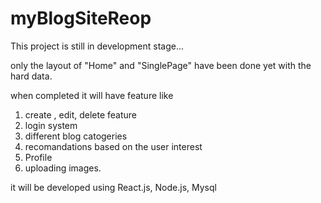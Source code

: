 # myBlogSiteReop

This project is still in development stage...

only the layout of "Home" and "SinglePage" have been done yet with the hard data.
 
when completed it will have feature like 
1) create , edit, delete feature
2) login system
3) different blog catogeries
4) recomandations based on the user interest
5) Profile
6) uploading images.


it will be developed using React.js, Node.js, Mysql
